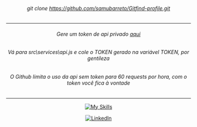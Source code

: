 <div align="center">

###### git clone https://github.com/samubarreto/Gitfind-profile.git

---

###### Gere um token de api privado [aqui](https://github.com/settings/tokens)

###### Vá para src\services\api.js e cole o TOKEN gerado na variável TOKEN, por gentileza

###### O Github limita o uso da api sem token para 60 requests por hora, com o token você fica à vontade

---

[![My Skills](https://skillicons.dev/icons?i=html,css,js,react,github)](https://www.linkedin.com/in/samubrreto/)
  
[![LinkedIn](https://img.shields.io/badge/linkedin-%230077B5.svg?style=for-the-badge&logo=linkedin&logoColor=white)](https://www.linkedin.com/in/samubrreto/)

</div>